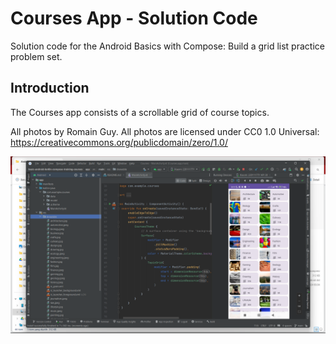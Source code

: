 Courses App - Solution Code
================================

Solution code for the Android Basics with Compose: Build a grid list practice problem set.


Introduction
------------
The Courses app consists of a scrollable grid of course topics.


All photos by Romain Guy. All photos are licensed under CC0 1.0 Universal: https://creativecommons.org/publicdomain/zero/1.0/

![alt text](https://github.com/revaile/BuildGrid_Unit3/blob/main/Cuplikan%20layar%202024-10-26%20001116.png?raw=true)
